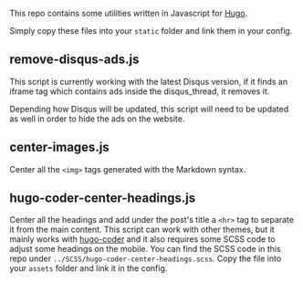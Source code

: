 This repo contains some utilities written in Javascript for [Hugo](https://github.com/gohugoio/hugo).

Simply copy these files into your `static` folder and link them in your config.

## remove-disqus-ads.js

This script is currently working with the latest Disqus version, if it finds an iframe tag which contains ads inside the disqus_thread, it removes it. 

Depending how Disqus will be updated, this script will need to be updated as well in order to hide the ads on the website.

## center-images.js

Center all the `<img>` tags generated with the Markdown syntax.

## hugo-coder-center-headings.js

Center all the headings and add under the post's title a `<hr>` tag to separate it from the main content. This script can work with other themes, but it mainly works with [hugo-coder](https://github.com/luizdepra/hugo-coder) and it also requires some SCSS code to adjust some headings on the mobile. You can find the SCSS code in this repo under `../SCSS/hugo-coder-center-headings.scss`. Copy the file into your `assets` folder and link it in the config.